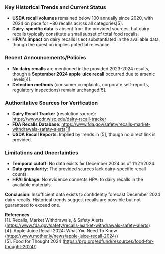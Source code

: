 ### Key Historical Trends and Current Status  
- **USDA recall volumes** remained below 100 annually since 2020, with 2024 on pace for ~80 recalls across all categories[5].  
- **Dairy-specific data** is absent from the provided sources, but dairy recalls typically constitute a small subset of total food recalls.  
- **HPAI's impact** on dairy recalls is not substantiated in the available data, though the question implies potential relevance.  

### Recent Announcements/Policies  
- **No dairy recalls** are mentioned in the provided 2023-2024 results, though a **September 2024 apple juice recall** occurred due to arsenic levels[4].  
- **Detection methods** (consumer complaints, corporate self-reports, regulatory inspections) remain unchanged[5].  

### Authoritative Sources for Verification  
- **Dairy Recall Tracker** (resolution source): https://www.cdr.wisc.edu/dairy-recall-tracker  
- **FDA Recalls Database**: https://www.fda.gov/safety/recalls-market-withdrawals-safety-alerts[1]  
- **USDA Recall Reports**: Implied by trends in [5], though no direct link is provided.  

### Limitations and Uncertainties  
- **Temporal cutoff**: No data exists for December 2024 as of 11/21/2024.  
- **Data granularity**: The provided sources lack dairy-specific recall counts.  
- **HPAI linkage**: No evidence connects HPAI to dairy recalls in the available materials.  

**Conclusion**: Insufficient data exists to confidently forecast December 2024 dairy recalls. Historical trends suggest recalls are possible but not guaranteed to exceed one.  

**References**  
[1]. Recalls, Market Withdrawals, & Safety Alerts (https://www.fda.gov/safety/recalls-market-withdrawals-safety-alerts)  
[4]. Apple Juice Recall 2024: What You Need To Know (https://www.mother.ly/news/apple-juice-recall-2024/)  
[5]. Food for Thought 2024 (https://pirg.org/edfund/resources/food-for-thought-2024/)